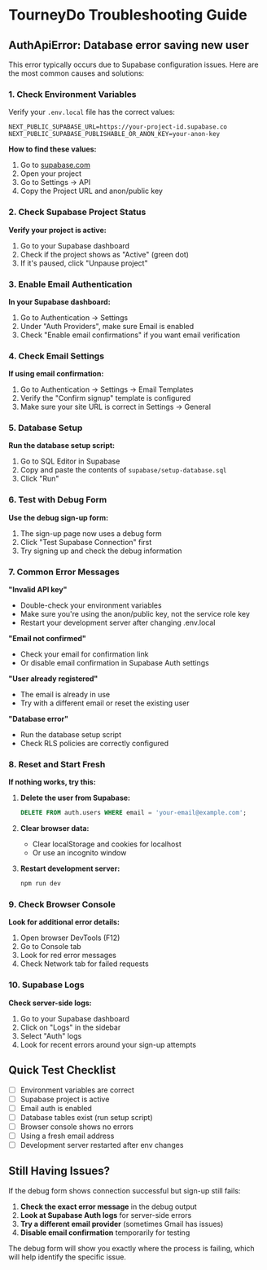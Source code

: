 # TourneyDo Troubleshooting Guide

## AuthApiError: Database error saving new user

This error typically occurs due to Supabase configuration issues. Here are the most common causes and solutions:

### 1. Check Environment Variables

Verify your `.env.local` file has the correct values:

```env
NEXT_PUBLIC_SUPABASE_URL=https://your-project-id.supabase.co
NEXT_PUBLIC_SUPABASE_PUBLISHABLE_OR_ANON_KEY=your-anon-key
```

**How to find these values:**
1. Go to [supabase.com](https://supabase.com)
2. Open your project
3. Go to Settings → API
4. Copy the Project URL and anon/public key

### 2. Check Supabase Project Status

**Verify your project is active:**
1. Go to your Supabase dashboard
2. Check if the project shows as "Active" (green dot)
3. If it's paused, click "Unpause project"

### 3. Enable Email Authentication

**In your Supabase dashboard:**
1. Go to Authentication → Settings
2. Under "Auth Providers", make sure Email is enabled
3. Check "Enable email confirmations" if you want email verification

### 4. Check Email Settings

**If using email confirmation:**
1. Go to Authentication → Settings → Email Templates
2. Verify the "Confirm signup" template is configured
3. Make sure your site URL is correct in Settings → General

### 5. Database Setup

**Run the database setup script:**
1. Go to SQL Editor in Supabase
2. Copy and paste the contents of `supabase/setup-database.sql`
3. Click "Run"

### 6. Test with Debug Form

**Use the debug sign-up form:**
1. The sign-up page now uses a debug form
2. Click "Test Supabase Connection" first
3. Try signing up and check the debug information

### 7. Common Error Messages

**"Invalid API key"**
- Double-check your environment variables
- Make sure you're using the anon/public key, not the service role key
- Restart your development server after changing .env.local

**"Email not confirmed"**
- Check your email for confirmation link
- Or disable email confirmation in Supabase Auth settings

**"User already registered"**
- The email is already in use
- Try with a different email or reset the existing user

**"Database error"**
- Run the database setup script
- Check RLS policies are correctly configured

### 8. Reset and Start Fresh

**If nothing works, try this:**

1. **Delete the user from Supabase:**
   ```sql
   DELETE FROM auth.users WHERE email = 'your-email@example.com';
   ```

2. **Clear browser data:**
   - Clear localStorage and cookies for localhost
   - Or use an incognito window

3. **Restart development server:**
   ```bash
   npm run dev
   ```

### 9. Check Browser Console

**Look for additional error details:**
1. Open browser DevTools (F12)
2. Go to Console tab
3. Look for red error messages
4. Check Network tab for failed requests

### 10. Supabase Logs

**Check server-side logs:**
1. Go to your Supabase dashboard
2. Click on "Logs" in the sidebar
3. Select "Auth" logs
4. Look for recent errors around your sign-up attempts

## Quick Test Checklist

- [ ] Environment variables are correct
- [ ] Supabase project is active
- [ ] Email auth is enabled
- [ ] Database tables exist (run setup script)
- [ ] Browser console shows no errors
- [ ] Using a fresh email address
- [ ] Development server restarted after env changes

## Still Having Issues?

If the debug form shows connection successful but sign-up still fails:

1. **Check the exact error message** in the debug output
2. **Look at Supabase Auth logs** for server-side errors
3. **Try a different email provider** (sometimes Gmail has issues)
4. **Disable email confirmation** temporarily for testing

The debug form will show you exactly where the process is failing, which will help identify the specific issue.
